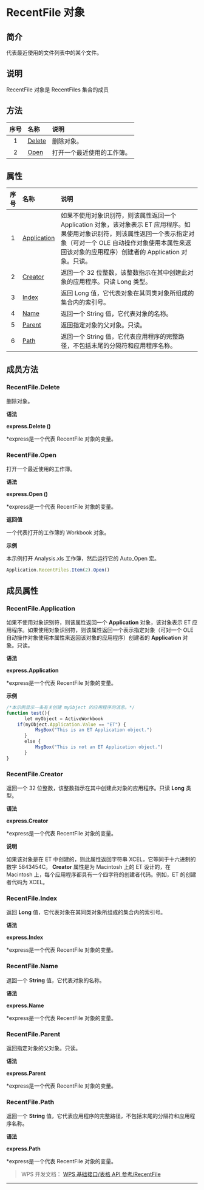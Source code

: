 # RecentFile 对象

## 简介

代表最近使用的文件列表中的某个文件。

## 说明

RecentFile 对象是 RecentFiles 集合的成员

## 方法

| 序号 | 名称                         | 说明                       |
|:----:|:-----------------------------|:---------------------------|
|  1   | [Delete](#RecentFile.Delete) | 删除对象。                 |
|  2   | [Open](#RecentFile.Open)     | 打开一个最近使用的工作簿。 |

## 属性

| 序号 | 名称                                   | 说明                                                                                                                                                                                                                            |
|:----:|:---------------------------------------|:--------------------------------------------------------------------------------------------------------------------------------------------------------------------------------------------------------------------------------|
|  1   | [Application](#RecentFile.Application) | 如果不使用对象识别符，则该属性返回一个 Application 对象，该对象表示 ET 应用程序。如果使用对象识别符，则该属性返回一个表示指定对象（可对一个 OLE 自动操作对象使用本属性来返回该对象的应用程序）创建者的 Application 对象。只读。 |
|  2   | [Creator](#RecentFile.Creator)         | 返回一个 32 位整数，该整数指示在其中创建此对象的应用程序。只读 Long 类型。                                                                                                                                                      |
|  3   | [Index](#RecentFile.Index)             | 返回 Long 值，它代表对象在其同类对象所组成的集合内的索引号。                                                                                                                                                                    |
|  4   | [Name](#RecentFile.Name)               | 返回一个 String 值，它代表对象的名称。                                                                                                                                                                                          |
|  5   | [Parent](#RecentFile.Parent)           | 返回指定对象的父对象。只读。                                                                                                                                                                                                    |
|  6   | [Path](#RecentFile.Path)               | 返回一个 String 值，它代表应用程序的完整路径，不包括末尾的分隔符和应用程序名称。                                                                                                                                                |

## 成员方法

### RecentFile.Delete

删除对象。

**语法**

**express.Delete ()**

\*express是一个代表 RecentFile 对象的变量。

### RecentFile.Open

打开一个最近使用的工作簿。

**语法**

**express.Open ()**

\*express是一个代表 RecentFile 对象的变量。

**返回值**

一个代表打开的工作簿的 Workbook 对象。

**示例**

本示例打开 Analysis.xls 工作簿，然后运行它的 Auto_Open 宏。

``` JavaScript
Application.RecentFiles.Item(2).Open()
```

## 成员属性

### RecentFile.Application

如果不使用对象识别符，则该属性返回一个 **Application** 对象，该对象表示 ET 应用程序。如果使用对象识别符，则该属性返回一个表示指定对象（可对一个 OLE 自动操作对象使用本属性来返回该对象的应用程序）创建者的 **Application** 对象。只读。

**语法**

**express.Application**

\*express是一个代表 RecentFile 对象的变量。

**示例**

``` JavaScript
/*本示例显示一条有关创建 myObject 的应用程序的消息。*/
function test(){
　　　　let myObject = ActiveWorkbook
    if(myObject.Application.Value == "ET") {
　　　　    MsgBox("This is an ET Application object.")
　　　　}
　　　　else {
　　　　    MsgBox("This is not an ET Application object.")
　　　　}
}
```

### RecentFile.Creator

返回一个 32 位整数，该整数指示在其中创建此对象的应用程序。只读 **Long** 类型。

**语法**

**express.Creator**

\*express是一个代表 RecentFile 对象的变量。

**说明**

如果该对象是在 ET 中创建的，则此属性返回字符串 XCEL，它等同于十六进制的数字 5843454C。 **Creator** 属性是为 Macintosh 上的 ET 设计的，在 Macintosh 上，每个应用程序都具有一个四字符的创建者代码。例如，ET 的创建者代码为 XCEL。

### RecentFile.Index

返回 **Long** 值，它代表对象在其同类对象所组成的集合内的索引号。

**语法**

**express.Index**

\*express是一个代表 RecentFile 对象的变量。

### RecentFile.Name

返回一个 **String** 值，它代表对象的名称。

**语法**

**express.Name**

\*express是一个代表 RecentFile 对象的变量。

### RecentFile.Parent

返回指定对象的父对象。只读。

**语法**

**express.Parent**

\*express是一个代表 RecentFile 对象的变量。

### RecentFile.Path

返回一个 **String** 值，它代表应用程序的完整路径，不包括末尾的分隔符和应用程序名称。

**语法**

**express.Path**

\*express是一个代表 RecentFile 对象的变量。

> WPS 开发文档： [WPS 基础接口/表格 API 参考/RecentFile](https://qn.cache.wpscdn.cn/encs/doc/office_v19/index.htm)

------------------------------------------------------------------------
